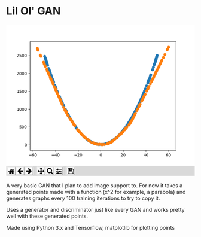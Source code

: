 # Lil Ol' GAN

![image of lilolgan](screenshots/img1.png "Screenshot 1")

A very basic GAN that I plan to add image support to. For now it takes a generated points made with a function (x^2 for example, a parabola) and generates graphs every 100 training iterations to try to copy it.

Uses a generator and discriminator just like every GAN and works pretty well with these generated points.

Made using Python 3.x and Tensorflow, matplotlib for plotting points
